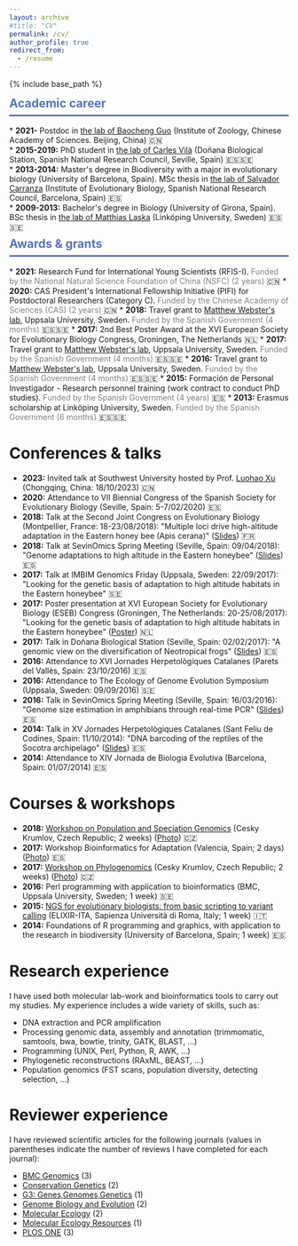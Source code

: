 ```yaml
---
layout: archive
#title: "CV"
permalink: /cv/
author_profile: true
redirect_from:
  - /resume
---
```


{% include base_path %}

<div class="section-card">
  <h2 style="color: #5474B8; border-bottom: 3px solid #5474B8; padding-bottom: 0.5rem; margin-top: 0.5rem;">Academic career</h2>
* <strong>2021-</strong> Postdoc in <a href="https://guolaboratory.com/" target="_blank">the lab of Baocheng Guo</a> (Institute of Zoology, Chinese Academy of Sciences. Beijing, China) 🇨🇳<br>
* <strong>2015-2019:</strong> PhD student in <a href="https://www.consevol.org/" target="_blank">the lab of Carles Vilà</a> (Doñana Biological Station, Spanish National Research Council, Seville, Spain) 🇪🇸🇸🇪<br>
* <strong>2013-2014:</strong> Master's degree in Biodiversity with a major in evolutionary biology (University of Barcelona, Spain). MSc thesis in <a href="https://www.ibe.upf-csic.es/carranza" target="_blank">the lab of Salvador Carranza</a> (Institute of Evolutionary Biology, Spanish National Research Council, Barcelona, Spain) 🇪🇸<br>
* <strong>2009-2013:</strong> Bachelor's degree in Biology (University of Girona, Spain). BSc thesis in <a href="https://liu.se/en/employee/matla69" target="_blank">the lab of Matthias Laska</a> (Linköping University, Sweden) 🇪🇸🇸🇪
</div>

<div class="section-card">
  <h2 style="color: #5474B8; border-bottom: 3px solid #5474B8; padding-bottom: 0.5rem; margin-top: 0.5rem;">Awards & grants</h2>
* <strong>2021:</strong> Research Fund for International Young Scientists (RFIS-I). <span style="color: gray;">Funded by the National Natural Science Foundation of China (NSFC) (2 years)</span> 🇨🇳
* <strong>2020:</strong> CAS President's International Fellowship Initiative (PIFI) for Postdoctoral Researchers (Category C). <span style="color: gray;">Funded by the Chinese Academy of Sciences (CAS) (2 years)</span> 🇨🇳
* <strong>2018:</strong> Travel grant to <a href="https://www.katalog.uu.se/profile/?id=N1-581" target="_blank">Matthew Webster's lab</a>, Uppsala University, Sweden. <span style="color: gray;">Funded by the Spanish Government (4 months)</span> 🇪🇸🇸🇪
* <strong>2017:</strong> 2nd Best Poster Award at the XVI European Society for Evolutionary Biology Congress, Groningen, The Netherlands 🇳🇱
* <strong>2017:</strong> Travel grant to <a href="https://www.katalog.uu.se/profile/?id=N1-581" target="_blank">Matthew Webster's lab</a>, Uppsala University, Sweden. <span style="color: gray;">Funded by the Spanish Government (4 months)</span> 🇪🇸🇸🇪
* <strong>2016:</strong> Travel grant to <a href="https://www.katalog.uu.se/profile/?id=N1-581" target="_blank">Matthew Webster's lab</a>, Uppsala University, Sweden. <span style="color: gray;">Funded by the Spanish Government (4 months)</span> 🇪🇸🇸🇪
* <strong>2015:</strong> Formación de Personal Investigador - Research personnel training (work contract to conduct PhD studies). <span style="color: gray;">Funded by the Spanish Government (4 years)</span> 🇪🇸
* <strong>2013:</strong> Erasmus scholarship at Linköping University, Sweden. <span style="color: gray;">Funded by the Spanish Government (6 months)</span> 🇪🇸🇸🇪
</div>

Conferences & talks
======
* **2023:** Invited talk at Southwest University hosted by Prof. <a href="https://scholar.google.com/citations?user=hWtMbu4AAAAJ&hl=en" target="_blank">Luohao Xu</a> (Chongqing, China: 18/10/2023) 🇨🇳
* **2020:** Attendance to VII Biennial Congress of the Spanish Society for Evolutionary Biology (Seville, Spain: 5-7/02/2020) 🇪🇸
* **2018:** Talk at the Second Joint Congress on Evolutionary Biology (Montpellier, France: 18-23/08/2018): "Multiple loci drive high-altitude adaptation in the Eastern honey bee (Apis cerana)" (<a href="https://programme.europa-organisation.com/slides/programme_jointCongressEvolBiology-2018/webconf/764_22082018_0950_einstein_Santiago_Montero-Mendieta_578/index.html" target="_blank">Slides</a>) 🇫🇷
* **2018:** Talk at SevinOmics Spring Meeting (Seville, Spain: 09/04/2018): "Genome adaptations to high altitude in the Eastern honeybee" (<a href="/files/2018_slides_sevinomics.pdf" target="_blank">Slides</a>) 🇪🇸
* **2017:** Talk at IMBIM Genomics Friday (Uppsala, Sweden: 22/09/2017): "Looking for the genetic basis of adaptation to high altitude habitats in the Eastern honeybee" 🇸🇪 
* **2017:** Poster presentation at XVI European Society for Evolutionary Biology (ESEB) Congress (Groningen, The Netherlands: 20-25/08/2017): "Looking for the genetic basis of adaptation to high altitude habitats in the Eastern honeybee" (<a href="/images/poster_groningen_2017.png" target="_blank">Poster</a>) 🇳🇱
* **2017:** Talk in Doñana Biological Station (Seville, Spain: 02/02/2017): "A genomic view on the diversification of Neotropical frogs" (<a href="/files/2017_slides_ebd.pdf" target="_blank">Slides</a>) 🇪🇸
* **2016:** Attendance to XVI Jornades Herpetològiques Catalanes (Parets del Vallès, Spain: 23/10/2016) 🇪🇸
* **2016:** Attendance to The Ecology of Genome Evolution Symposium (Uppsala, Sweden: 09/09/2016) 🇸🇪
* **2016:** Talk in SevinOmics Spring Meeting (Seville, Spain: 16/03/2016): "Genome size estimation in amphibians through real-time PCR" (<a href="/files/2016_slides_sevinomics.pdf" target="_blank">Slides</a>) 🇪🇸
* **2014:** Talk in XV Jornades Herpetològiques Catalanes (Sant Feliu de Codines, Spain: 11/10/2014): "DNA barcoding of the reptiles of the Socotra archipelago" (<a href="/files/2014_slides_barcoding.pdf" target="_blank">Slides</a>) 🇪🇸
* **2014:** Attendance to XIV Jornada de Biologia Evolutiva (Barcelona, Spain: 01/07/2014) 🇪🇸

Courses & workshops
======
* **2018:** <a href="http://evomics.org/workshops/workshop-on-population-and-speciation-genomics/2018-workshop-on-population-and-speciation-genomics-cesky-krumlov/" target="_blank">Workshop on Population and Speciation Genomics</a> (Cesky Krumlov, Czech Republic; 2 weeks) (<a href="https://raw.githubusercontent.com/santiagomonteromendieta/santiagomonteromendieta.github.io/master/images/workshops/photo_evomics_2018.jpg" target="_blank">Photo</a>) 🇨🇿
* **2017:** Workshop Bioinformatics for Adaptation (Valencia, Spain; 2 days) (<a href="https://raw.githubusercontent.com/santiagomonteromendieta/santiagomonteromendieta.github.io/master/images/workshops/photo_adaptnet_2017.jpeg" target="_blank">Photo</a>) 🇪🇸
* **2017:** <a href="http://evomics.org/2017-workshop-on-phylogenomics-cesky-krumlov/" target="_blank">Workshop on Phylogenomics</a> (Cesky Krumlov, Czech Republic; 2 weeks) (<a href="https://raw.githubusercontent.com/santiagomonteromendieta/santiagomonteromendieta.github.io/master/images/workshops/photo_evomics_2017.jpeg" target="_blank">Photo</a>) 🇨🇿
* **2016:** Perl programming with application to bioinformatics (BMC, Uppsala University, Sweden; 1 week) 🇸🇪
* **2015:** <a href="https://github.com/ELIXIR-IIB-training/VarCall2015" target="_blank">NGS for evolutionary biologists: from basic scripting to variant calling</a> (ELIXIR-ITA, Sapienza Università di Roma, Italy; 1 week) 🇮🇹
* **2014:** Foundations of R programming and graphics, with application to the research in biodiversity (University of Barcelona, Spain; 1 week) 🇪🇸

Research experience
======
I have used both molecular lab-work and bioinformatics tools to carry out my studies. My experience includes a wide variety of skills, such as: 
* DNA extraction and PCR amplification
* Processing genomic data, assembly and annotation (trimmomatic, samtools, bwa, bowtie, trinity, GATK, BLAST, ...)
* Programming (UNIX, Perl, Python, R, AWK, ...)
* Phylogenetic reconstructions (RAxML, BEAST, ...)
* Population genomics (FST scans, population diversity, detecting selection, ...)

Reviewer experience
======
I have reviewed scientific articles for the following journals (values in parentheses indicate the number of reviews I have completed for each journal):
* <a href="https://bmcgenomics.biomedcentral.com" target="_blank">BMC Genomics</a> (3)
* <a href="https://www.springer.com/journal/10592" target="_blank">Conservation Genetics</a> (2)
* <a href="https://academic.oup.com/g3journal" target="_blank">G3: Genes,Genomes,Genetics</a> (1)
* <a href="https://academic.oup.com/gbe" target="_blank">Genome Biology and Evolution</a> (2)
* <a href="https://onlinelibrary.wiley.com/journal/1365294x" target="_blank">Molecular Ecology</a> (2)
* <a href="https://onlinelibrary.wiley.com/journal/17550998" target="_blank">Molecular Ecology Resources</a> (1)
* <a href="https://journals.plos.org/plosone/" target="_blank">PLOS ONE</a> (3)
